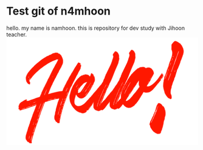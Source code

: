 # Test git of n4mhoon
hello. my name is namhoon.
this is repository for dev study with Jihoon teacher.
![hello](/ass1/assets/hello.png)